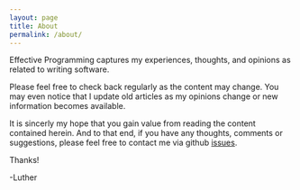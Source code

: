 ```yaml
---
layout: page
title: About
permalink: /about/
---
```


Effective Programming captures my experiences, thoughts, and opinions as related to writing software.

Please feel free to check back regularly as the content may change. You may even notice that I update old articles as my opinions change or new information becomes available.

It is sincerly my hope that you gain value from reading the content contained herein. And to that end, if you have any thoughts, comments or suggestions, please feel free to contact me via github [issues](https://github.com/EffectiveProgrammingWebsites/com.effectiveprogramming.www/issues).

Thanks!

-Luther
